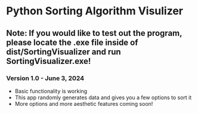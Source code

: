 # **Python Sorting Algorithm Visulizer**

## **Note: If you would like to test out the program, please locate the .exe file inside of dist/SortingVisualizer and run SortingVisualizer.exe!**

### **Version 1.0 - June 3, 2024**

- Basic functionality is working
- This app randomly generates data and gives you a few options to sort it
- More options and more aesthetic features coming soon!
